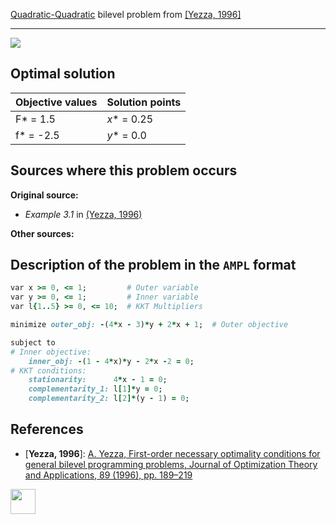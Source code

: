 [Quadratic-Quadratic](/BASBLib/QP-QP-problems) bilevel problem from [\[Yezza, 1996\]][Yezza, 1996]

---

![](https://github.com/basblsolver/BASBLib/wiki/images/y_1996_02_eq.jpg)

## Optimal solution

Objective values   | Solution points         |
------------------ | ----------------------- |
F* = 1.5           | _x_* = 0.25             |
f* = -2.5          | _y_* = 0.0              |

## Sources where this problem occurs

__Original source:__

 - _Example 3.1_ in [(Yezza, 1996)][Yezza, 1996]

__Other sources:__

## Description of the problem in the `AMPL` format

```ruby
var x >= 0, <= 1;         # Outer variable
var y >= 0, <= 1;         # Inner variable
var l{1..5} >= 0, <= 10;  # KKT Multipliers

minimize outer_obj: -(4*x - 3)*y + 2*x + 1;  # Outer objective

subject to
# Inner objective:
    inner_obj: -(1 - 4*x)*y - 2*x -2 = 0;
# KKT conditions:
    stationarity:      4*x - 1 = 0;
    complementarity_1: l[1]*y = 0;
    complementarity_2: l[2]*(y - 1) = 0;
```

##  References

- [**Yezza, 1996**]: [A. Yezza, First-order necessary optimality conditions for general bilevel programming problems, Journal of Optimization Theory and Applications, 89 (1996), pp. 189–219](https://doi.org/10.1007/BF02192648)

[<img src="http://www.interupgrade.com/images/pfeil-backbutton.png" width="40" height="40">](/BASBLib/QP-QP-problems "Back to summary of QP-QP bilevel problems")

[Yezza, 1996]: https://doi.org/10.1007/BF02192648
